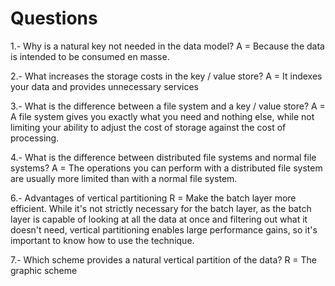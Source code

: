 # Questions

1.- Why is a natural key not needed in the data model?
A = Because the data is intended to be consumed en masse.

2.- What increases the storage costs in the key / value store?
A = It indexes your data and provides unnecessary services

3.- What is the difference between a file system and a key / value store?
A = A file system gives you exactly what you need and nothing else, while not limiting your ability to adjust the cost of storage against the cost of processing.

4.- What is the difference between distributed file systems and normal file systems?
A = The operations you can perform with a distributed file system are usually more limited than with a normal file system.

6.- Advantages of vertical partitioning
R = Make the batch layer more efficient. While it's not strictly necessary for the batch layer, as the batch layer is capable of looking at all the data at once and filtering out what it doesn't need, vertical partitioning enables large performance gains, so it's important to know how to use the technique.

7.- Which scheme provides a natural vertical partition of the data?
R = The graphic scheme
